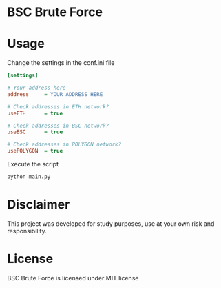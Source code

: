 # BSC Brute Force

# Usage

Change the settings in the conf.ini file
```ini
[settings]

# Your address here
address 	= YOUR ADDRESS HERE

# Check addresses in ETH network?
useETH 		= true

# Check addresses in BSC network?
useBSC 		= true

# Check addresses in POLYGON network?
usePOLYGON 	= true
```

Execute the script
```bash
python main.py
```

# Disclaimer
This project was developed for study purposes,  use at your own risk and responsibility.


# License
BSC Brute Force is licensed under MIT license
